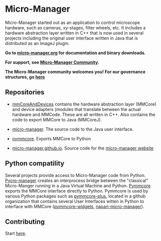# Micro-Manager

Micro-Manager started out as an application to control microscope hardware, 
such as cameras, xy-stages, filter wheels, etc. It includes a hardware abstraction layer written in C++ that is now used in several projects including the original user interface written in Java that is distributed as an ImageJ plugin.

**Go to [micro-manager.org](https://micro-manager.org) for documentation and
binary downloads.**

**For support, see [Micro-Manager
Community](https://micro-manager.org/Micro-Manager_Community).**

**The Micro-Manager community welcomes you!  For our governance structures, 
go [here](https://github.com/micro-manager/micro-manager/tree/main/governance)**


## Repositories

* [mmCoreAndDevices](https://github.com/micro-manager/mmCoreAndDevices) contains the hardware abstraction layer (MMCore) and device adapters (modules that translate between the actual hardware and MMCode.  These are all written in C++. Also containe the code to export MMCore to Java (MMCoreJ).

* [micro-manager](https://github.com/micro-manager/micro-manager). The source code to the Java user interface. 

* [pymmcore](https://github.com/micro-manager/pymmcore). Exports MMCore to Python

* [micro-manager.github.io](https://github.com/micro-manager.github.io). Source code for the [micro-manager website](https://micro-manager.org)


## Python compatility
Several projects provide access to Micro-Manager code from Python. [Pycro-manager](https://github.com/micro-manager/pycro-manager) creates an interprocess bridge between the "classical" Micro-Manger running in a Java Virtual Machine and Python.  [Pymmcore](https://github.com/micro-manager/pymmcore) exports the MMCore interface directly to Python.  Pymmcore is used by various Python packages such as [pymmcore-plus](https://github.com/pymmcore-plus/pymmcore-plus), located in a github organization that contains several User Interfaces witten in Python to interface with MMCore ([pymmcore-widgets](https://github.com/pymmcore-plus/pymmcore-widgets), [napari-micro-manager](https://github.com/pymmcore-plus/napari-micromanager)). 


## Contributing

Start [here](https://micro-manager.org/Building_and_debugging_Micro-Manager_source_code).
